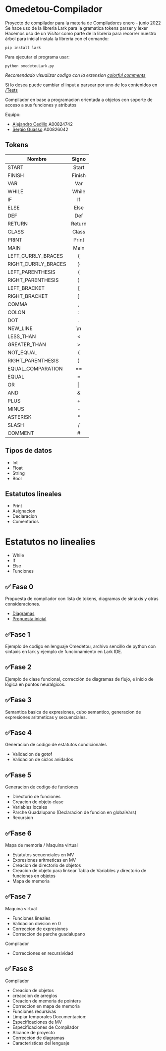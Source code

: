 # Omedetou-Compilador
Proyecto de compilador para la materia de Compiladores enero - junio 2022
Se hace uso de la libreria Lark para la gramatica tokens parser y lexer
Hacemos uso de un _Visitor_ como parte de la libreria para recorrer nuestro árbol 
para inicial instala la libreria con el comando:

`pip install lark`

Para ejecutar el programa usar:

`python omedetouLark.py`

*Recomendado visualizar codigo con la extension [colorful comments](https://marketplace.visualstudio.com/items?itemName=ParthR2031.colorful-comments)*

Si lo desea puede cambiar el input a parsear por uno de los contenidos en [/Tests](Tests)

Compilador en base a programacion orientada a objetos con soporte de acceso a sus funciones y atributos

Equipo:
* [Alejandro Cedillo](https://github.com/alexcega) A00824742
* [Sergio Guasso](https://github.com/Guasso) A00826042

## Tokens
| Nombre      | Signo |
| ----------- | :-----------: |
| START      | Start       |
| FINISH   | Finish        |
| VAR      | Var       |
| WHILE      | While       |
| IF   | If        |
| ELSE      | Else       |
| DEF   | Def        |
| RETURN      | Return       |
| CLASS   | Class        |
| PRINT      | Print       |
 | MAIN   | Main        |
 | LEFT_CURRLY_BRACES   | { 
|RIGHT_CURRLY_BRACES      | }       |
| LEFT_PARENTHESIS   | (        |
| RIGHT_PARENTHESIS      | )       |
| LEFT_BRACKET   | \[        |
| RIGHT_BRACKET      | ]       |
| COMMA   | ,        |
| COLON      | :       |
 | DOT   | .        |
 | NEW_LINE   | \n 
|   LESS_THAN    |    <    |
| GREATER_THAN   |    >     |
| NOT_EQUAL   | (        |
| RIGHT_PARENTHESIS      | )       |
| EQUAL_COMPARATION  | ==        |
| EQUAL      | =       |
| OR   | \|        |
| AND      |    &    |
 | PLUS   | +        |
 | MINUS   | -     | 
|   ASTERISK    | *       |
| SLASH   |  /        |
| COMMENT   | #        |

## Tipos de datos
* Int
* Float
* String
* Bool
 
## Estatutos lineales
* Print
* Asignacion
* Declaracion
* Comentarios 

# Estatutos no linealies
* While
* If
* Else
* Funciones

## ✅ Fase 0 
Propuesta de compilador con lista de tokens, diagramas de sintaxis y otras consideraciones.
* [Diagramas](https://app.diagrams.net/#G1mg31Oh5NAC9qVDS2xzRFxlYAqREs92jk)
* [Propuesta inicial](https://docs.google.com/document/u/1/d/1IB2_lkkOPdiqoC8whCE7xx_i_9poXJEuTV0k2HAAKgI/edit) 

##  ✅Fase 1 
Ejemplo de codigo en lenguaje Omedetou, archivo sencillo de python con sintaxis en lark y ejemplo de funcionamiento en Lark IDE.

## ✅Fase 2
Ejemplo de clase funcional, corrección de diagramas de flujo, e inicio de lógica en puntos neuralgicos.

## ✅Fase 3
Semantica basica de expresiones, cubo semantico, generacion de expresiones aritmeticas y secuenciales.

## ✅Fase 4
Generacion de codigo de estatutos condicionales
* Validacion de gotof
* Validacion de ciclos anidados

## ✅Fase 5 
Generacion de codigo de funciones
* Directorio de funciones
* Creacion de objeto clase
* Variables locales
* Parche Guadalupano (Declaracion de funcion en globalVars)
* Recursion

##  ✅Fase 6 
Mapa de memoria / Maquina virtual
* Estatutos secuenciales en MV
* Expresiones aritmeticas en MV
* Creacion de directorio de objetos
* Creacion de objeto para linkear Tabla de Variables y directorio de funciones en objetos
* Mapa de memoria

## ✅Fase 7
Maquina virtual
* Funciones lineales
* Validacion division en 0
* Correccion de expresiones
* Correccion de parche guadalupano

Compilador
* Correcciones en recursividad

## ✅ Fase 8
Compilador
* Creacion de objetos
* creaccion de arreglos
* Creacion de memoria de pointers
* Correccion en mapa de memoria
* Funciones recursivas
* Limpiar temporales
Documentacion:
* Especificaciones de MV
* Especificaciones de Compilador
* Alcance de proyecto
* Correccion de diagramas
* Caracteristicas del lenguaje

